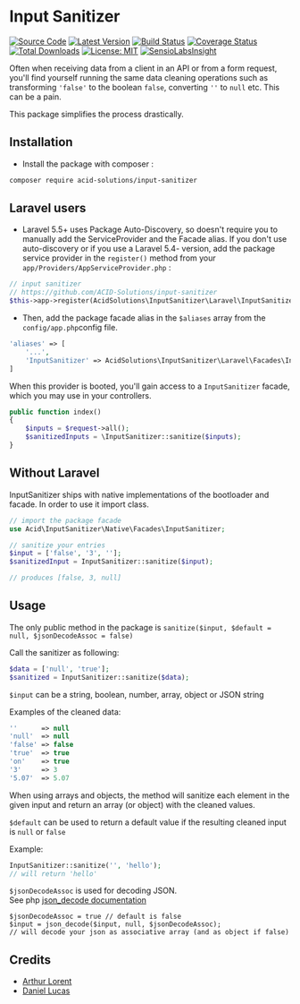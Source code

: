 # Input Sanitizer

[![Source Code](https://img.shields.io/badge/source-ACID--Solutions%2Finput--sanitizer-blue.svg)](https://github.com/ACID-Solutions/input-sanitizer)
[![Latest Version](https://img.shields.io/github/release/ACID-Solutions/input-sanitizer.svg?style=flat-square)](https://github.com/ACID-Solutions/input-sanitizer/releases)
[![Build Status](https://img.shields.io/travis/ACID-Solutions/input-sanitizer.svg?style=flat-square)](https://travis-ci.org/ACID-Solutions/input-sanitizer)
[![Coverage Status](https://img.shields.io/scrutinizer/coverage/g/ACID-Solutions/input-sanitizer.svg?style=flat-square)](https://scrutinizer-ci.com/g/ACID-Solutions/input-sanitizer/code-structure)
[![Total Downloads](https://img.shields.io/packagist/dt/ACID-Solutions/input-sanitizer.svg?style=flat-square)](https://packagist.org/packages/ACID-Solutions/input-sanitizer)
[![License: MIT](https://img.shields.io/badge/License-MIT-blue.svg)](https://opensource.org/licenses/MIT)
[![SensioLabsInsight](https://insight.sensiolabs.com/projects/3c577754-9101-4473-abb2-50155ed67282/small.png)](https://insight.sensiolabs.com/projects/3c577754-9101-4473-abb2-50155ed67282)

Often when receiving data from a client in an API or from a form request, you'll find yourself running the same data
cleaning operations such as transforming `'false'` to the boolean `false`, converting `''` to `null` etc. This can be a pain.

This package simplifies the process drastically.

## Installation

- Install the package with composer :

```bash
composer require acid-solutions/input-sanitizer
```

## Laravel users

- Laravel 5.5+ uses Package Auto-Discovery, so doesn't require you to manually add the ServiceProvider and the Facade alias.
If you don't use auto-discovery or if you use a Laravel 5.4- version, add the package service provider in the `register()` method from your `app/Providers/AppServiceProvider.php` :

```php
// input sanitizer
// https://github.com/ACID-Solutions/input-sanitizer
$this->app->register(AcidSolutions\InputSanitizer\Laravel\InputSanitizerServiceProvider::class);
```

- Then, add the package facade alias in the `$aliases` array from the `config/app.php`config file.

```php
'aliases' => [
    '...',
    'InputSanitizer' => AcidSolutions\InputSanitizer\Laravel\Facades\InputSanitizer::class
]
```

When this provider is booted, you'll gain access to a `InputSanitizer` facade, which you may use in your controllers.

```php
public function index()
{
    $inputs = $request->all();
    $sanitizedInputs = \InputSanitizer::sanitize($inputs);
}
```

## Without Laravel

InputSanitizer ships with native implementations of the bootloader and facade. In order to use it import class.

```php
// import the package facade
use Acid\InputSanitizer\Native\Facades\InputSanitizer;

// sanitize your entries
$input = ['false', '3', ''];
$sanitizedInput = InputSanitizer::sanitize($input);

// produces [false, 3, null]
```

## Usage

The only public method in the package is `sanitize($input, $default = null, $jsonDecodeAssoc = false)`

Call the sanitizer as following:

```php
$data = ['null', 'true'];
$sanitized = InputSanitizer::sanitize($data);
```

`$input` can be a string, boolean, number, array, object or JSON string

Examples of the cleaned data:

```php
''      => null
'null'  => null
'false' => false
'true'  => true
'on'    => true
'3'     => 3
'5.07'  => 5.07
```

When using arrays and objects, the method will sanitize each element in the given input and return an array (or object)
with the cleaned values.

`$default` can be used to return a default value if the resulting cleaned input is `null` or `false`

Example:

```php
InputSanitizer::sanitize('', 'hello');
// will return 'hello'
```

`$jsonDecodeAssoc` is used for decoding JSON.  
See php [json_decode documentation](http://php.net/manual/en/function.json-decode.php)

```
$jsonDecodeAssoc = true // default is false
$input = json_decode($input, null, $jsonDecodeAssoc);
// will decode your json as associative array (and as object if false)
```

## Credits

- [Arthur Lorent](https://github.com/Okipa)
- [Daniel Lucas](https://github.com/daniel-chris-lucas)
